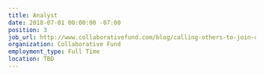 ```yaml
---
title: Analyst
date: 2018-07-01 00:00:00 -07:00
position: 3
job_url: http://www.collaborativefund.com/blog/calling-others-to-join-collaborative-fund/
organization: Collaborative Fund
employment_type: Full Time
location: TBD
---
```


